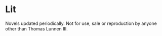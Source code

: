 # Lit
Novels updated periodically. Not for use, sale or reproduction by anyone other than Thomas Lunnen III.
